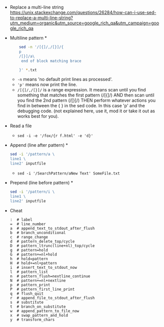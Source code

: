 

*	Replace a multi-line string
	https://unix.stackexchange.com/questions/26284/how-can-i-use-sed-to-replace-a-multi-line-string?utm_medium=organic&utm_source=google_rich_qa&utm_campaign=google_rich_qa


*	Multiline pattern
	*
	```bash
		sed -n '/[{]/,/[}]/{
		p
		/[}]/a\
		 end of block matching brace

		}' *.txt 
	```
	*	`-n` means 'no default print lines as processed'.
    *	`'p'` means now print the line.
    *	`/[{]/,/[}]/` is a range expression. It means scan until you find something that matches the first pattern (/[{]/) AND then scan until you find the 2nd pattern (/[}]/) THEN perform whatever actions you find in between the { } in the sed code. In this case 'p' and the debugging code. (not explained here, use it, mod it or take it out as works best for you).

*	Read a file
	*	`sed -i -e '/fox/{r f.html' -e 'd}'`
	
* 	Append (line after pattern)
	*	
	```bash
	sed -i '/pattern/a \
	line1 \
	line2' inputfile
	```
	*	`sed -i '/SearchPattern/aNew Text' SomeFile.txt`
	
*	Prepend (line before pattern)
	*	
	```bash
	sed -i '/pattern/i \
	line1 \
	line2' inputfile
	```
	
	


*	Cheat
	```
	:  # label
	=  # line_number
	a  # append_text_to_stdout_after_flush
	b  # branch_unconditional             
	c  # range_change                     
	d  # pattern_delete_top/cycle          
	D  # pattern_ltrunc(line+nl)_top/cycle 
	g  # pattern=hold                      
	G  # pattern+=nl+hold                  
	h  # hold=pattern                      
	H  # hold+=nl+pattern                  
	i  # insert_text_to_stdout_now         
	l  # pattern_list                       
	n  # pattern_flush=nextline_continue   
	N  # pattern+=nl+nextline              
	p  # pattern_print                     
	P  # pattern_first_line_print          
	q  # flush_quit                        
	r  # append_file_to_stdout_after_flush 
	s  # substitute                                          
	t  # branch_on_substitute              
	w  # append_pattern_to_file_now         
	x  # swap_pattern_and_hold             
	y  # transform_chars    
	```
